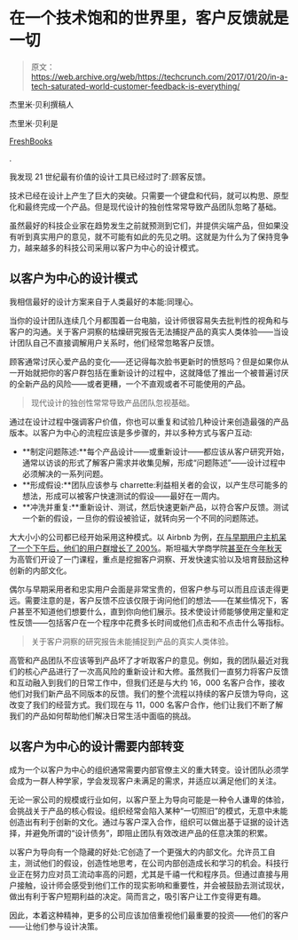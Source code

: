 # 在一个技术饱和的世界里，客户反馈就是一切

> 原文：<https://web.archive.org/web/https://techcrunch.com/2017/01/20/in-a-tech-saturated-world-customer-feedback-is-everything/>

杰里米·贝利撰稿人

杰里米·贝利是

[FreshBooks](https://web.archive.org/web/20221210000840/https://www.freshbooks.com/)

.

我发现 21 世纪最有价值的设计工具已经过时了:顾客反馈。

技术已经在设计上产生了巨大的突破。只需要一个键盘和代码，就可以构思、原型化和最终完成一个产品。但是现代设计的独创性常常导致产品团队忽略了基础。

虽然最好的科技企业家在趋势发生之前就预测到它们，并提供尖端产品，但如果没有听到真实用户的意见，就不可能有如此的先见之明。这就是为什么为了保持竞争力，越来越多的科技公司采用以客户为中心的设计模式。

## 以客户为中心的设计模式

我相信最好的设计方案来自于人类最好的本能:同理心。

当你的设计团队连续几个月都围着一台电脑，设计师很容易失去批判性的视角和与客户的沟通。关于客户洞察的枯燥研究报告无法捕捉产品的真实人类体验——当设计团队自己不直接调解用户关系时，他们经常忽略客户反馈。

顾客通常讨厌心爱产品的变化——还记得每次脸书更新时的愤怒吗？但是如果你从一开始就把你的客户群包括在重新设计的过程中，这就降低了推出一个被普遍讨厌的全新产品的风险——或者更糟，一个不直观或者不可能使用的产品。

> 现代设计的独创性常常导致产品团队忽视基础。

通过在设计过程中强调客户价值，你也可以重复和试验几种设计来创造最强的产品版本。以客户为中心的流程应该是多步骤的，并以多种方式与客户互动:

*   **制定问题陈述:**每个产品设计——或重新设计——都应该从客户研究开始，通常以访谈的形式了解客户需求并收集见解，形成“问题陈述”——设计过程中必须解决的一系列问题。
*   **形成假设:**团队应该参与 charrette:利益相关者的会议，以产生尽可能多的想法，形成可以被客户快速测试的假设——最好在一周内。
*   **冲洗并重复:**重新设计、测试，然后快速更新产品，以符合客户反馈。测试一个新的假设，一旦你的假设被验证，就转向另一个不同的问题陈述。

大大小小的公司都已经开始采用这种模式。以 Airbnb 为例，[在与早期用户主机呆了一个下午后，他们的用户群增长了 200%](https://web.archive.org/web/20221210000840/http://www.inc.com/joe-gebbia/how-airbnbs-early-adopters-saved-the-company.html)。斯坦福大学商学院[甚至在今年秋天](https://web.archive.org/web/20221210000840/http://www.gsb.stanford.edu/exec-ed/programs/customer-focused-innovation)为高管们开设了一门课程，重点是挖掘客户洞察、开发快速实验以及培育鼓励这种创新的内部文化。

偶尔与早期采用者和忠实用户会面是非常宝贵的，但客户参与可以而且应该走得更远。需要注意的是，客户反馈不应该仅限于询问他们的想法——在某些情况下，客户甚至不知道他们想要什么，直到你向他们展示。技术使设计师能够使用定量和定性反馈——包括客户在一个程序中花费多长时间或他们点击和不点击什么等指标。

> 关于客户洞察的研究报告未能捕捉到产品的真实人类体验。

高管和产品团队不应该等到产品坏了才听取客户的意见。例如，我的团队最近对我们的核心产品进行了一次高风险的重新设计和大修。虽然我们一直努力将客户反馈和互动融入到我们的日常工作中，但我们还是与大约 16，000 名客户合作，接收他们对我们新产品不同版本的反馈。我们的整个流程以持续的客户反馈为导向，这改变了我们的经营方式。我们现在与 11，000 名客户合作，他们让我们不断了解我们的产品如何帮助他们解决日常生活中面临的挑战。

## 以客户为中心的设计需要内部转变

成为一个以客户为中心的组织通常需要内部官僚主义的重大转变。设计团队必须学会成为一群人种学家，学会发现客户未满足的需求，并适应以满足他们的关注。

无论一家公司的规模或行业如何，以客户至上为导向可能是一种令人谦卑的体验，会挑战关于产品的核心假设。组织经常会陷入某种“一切照旧”的模式，无意中未能创造出有利于创新的文化。通过与客户深入合作，组织可以做出基于证据的设计选择，并避免所谓的“设计债务”，即阻止团队有效改进产品的任意决策的积累。

以客户为导向有一个隐藏的好处:它创造了一个更强大的内部文化。允许员工自主，测试他们的假设，创造性地思考，在公司内部创造成长和学习的机会。科技行业正在努力应对员工流动率高的问题，尤其是千禧一代和程序员。但通过直接与用户接触，设计师会感受到他们工作的现实影响和重要性，并会被鼓励去测试现状，做出有利于客户短期利益的决定。简而言之，吸引客户让工作变得更有趣。

因此，本着这种精神，更多的公司应该加倍重视他们最重要的投资——他们的客户——让他们参与设计决策。